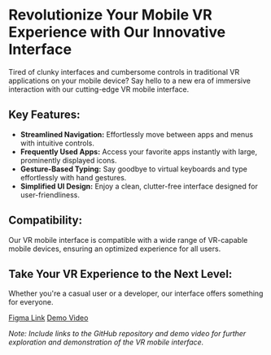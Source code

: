 # Revolutionize Your Mobile VR Experience with Our Innovative Interface

Tired of clunky interfaces and cumbersome controls in traditional VR applications on your mobile device? Say hello to a new era of immersive interaction with our cutting-edge VR mobile interface.

## Key Features:

- **Streamlined Navigation:** Effortlessly move between apps and menus with intuitive controls.
- **Frequently Used Apps:** Access your favorite apps instantly with large, prominently displayed icons.
- **Gesture-Based Typing:** Say goodbye to virtual keyboards and type effortlessly with hand gestures.
- **Simplified UI Design:** Enjoy a clean, clutter-free interface designed for user-friendliness.

## Compatibility:

Our VR mobile interface is compatible with a wide range of VR-capable mobile devices, ensuring an optimized experience for all users.

## Take Your VR Experience to the Next Level:

Whether you're a casual user or a developer, our interface offers something for everyone.

[Figma Link](https://www.figma.com/file/JENDH1iwy6yZxFASwlKmoe/IRIS-%3A-An-ultimate-VR-experience?type=design&node-id=158%3A258&mode=design&t=YSxH0dn4fowe1LTg-1)
[Demo Video](https://drive.google.com/file/d/1PtPLjet9c6CaEpjPH69trjjZOZVa_m-G/view?usp=sharing)

*Note: Include links to the GitHub repository and demo video for further exploration and demonstration of the VR mobile interface.*
